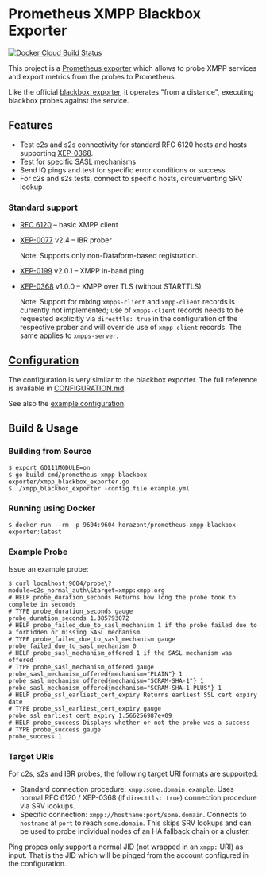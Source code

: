 # Prometheus XMPP Blackbox Exporter

[![Docker Cloud Build Status](https://img.shields.io/docker/cloud/build/xsfjonas/prometheus-xmpp-blackbox-exporter.svg)](https://hub.docker.com/r/xsfjonas/prometheus-xmpp-blackbox-exporter)

This project is a [Prometheus exporter](https://prometheus.io/docs/instrumenting/exporters/)
which allows to probe XMPP services and export metrics from the probes to
Prometheus.

Like the official [blackbox_exporter](https://github.com/prometheus/blackbox_exporter),
it operates "from a distance", executing blackbox probes against the service.

## Features

- Test c2s and s2s connectivity for standard RFC 6120 hosts and hosts supporting
  [XEP-0368](https://xmpp.org/extensions/xep-0368.html).
- Test for specific SASL mechanisms
- Send IQ pings and test for specific error conditions or success
- For c2s and s2s tests, connect to specific hosts, circumventing SRV lookup

### Standard support

- [RFC 6120](https://tools.ietf.org/html/rfc6120) – basic XMPP client
- [XEP-0077](https://xmpp.org/extensions/xep-0077.html) v2.4 – IBR prober

  Note: Supports only non-Dataform-based registration.

- [XEP-0199](https://xmpp.org/extensions/xep-0199.html) v2.0.1 – XMPP in-band ping
- [XEP-0368](https://xmpp.org/extensions/xep-0368.html) v1.0.0 – XMPP over TLS (without STARTTLS)

  Note: Support for mixing `xmpps-client` and `xmpp-client` records is
  currently not implemented; use of `xmpps-client` records needs to be
  requested explicitly via `directtls: true` in the configuration of the
  respective prober and will override use of `xmpp-client` records. The same
  applies to `xmpps-server`.

## [Configuration](CONFIGURATION.md)

The configuration is very similar to the blackbox exporter. The full reference
is available in [CONFIGURATION.md](CONFIGURATION.md).

See also the [example configuration](example.yml).

## Build & Usage

### Building from Source

```
$ export GO111MODULE=on
$ go build cmd/prometheus-xmpp-blackbox-exporter/xmpp_blackbox_exporter.go
$ ./xmpp_blackbox_exporter -config.file example.yml
```

### Running using Docker

```
$ docker run --rm -p 9604:9604 horazont/prometheus-xmpp-blackbox-exporter:latest
```

### Example Probe

Issue an example probe:

```
$ curl localhost:9604/probe\?module=c2s_normal_auth\&target=xmpp:xmpp.org
# HELP probe_duration_seconds Returns how long the probe took to complete in seconds
# TYPE probe_duration_seconds gauge
probe_duration_seconds 1.385793072
# HELP probe_failed_due_to_sasl_mechanism 1 if the probe failed due to a forbidden or missing SASL mechanism
# TYPE probe_failed_due_to_sasl_mechanism gauge
probe_failed_due_to_sasl_mechanism 0
# HELP probe_sasl_mechanism_offered 1 if the SASL mechanism was offered
# TYPE probe_sasl_mechanism_offered gauge
probe_sasl_mechanism_offered{mechanism="PLAIN"} 1
probe_sasl_mechanism_offered{mechanism="SCRAM-SHA-1"} 1
probe_sasl_mechanism_offered{mechanism="SCRAM-SHA-1-PLUS"} 1
# HELP probe_ssl_earliest_cert_expiry Returns earliest SSL cert expiry date
# TYPE probe_ssl_earliest_cert_expiry gauge
probe_ssl_earliest_cert_expiry 1.566256987e+09
# HELP probe_success Displays whether or not the probe was a success
# TYPE probe_success gauge
probe_success 1
```

### Target URIs

For c2s, s2s and IBR probes, the following target URI formats are supported:

* Standard connection procedure: `xmpp:some.domain.example`. Uses normal
  RFC 6120 / XEP-0368 (if `directtls: true`) connection procedure via SRV
  lookups.
* Specific connection: `xmpp://hostname:port/some.domain`. Connects to
  `hostname` at `port` to reach `some.domain`. This skips SRV lookups and can
  be used to probe individual nodes of an HA fallback chain or a cluster.

Ping propes only support a normal JID (not wrapped in an `xmpp:` URI) as
input. That is the JID which will be pinged from the account configured in the
configuration.
